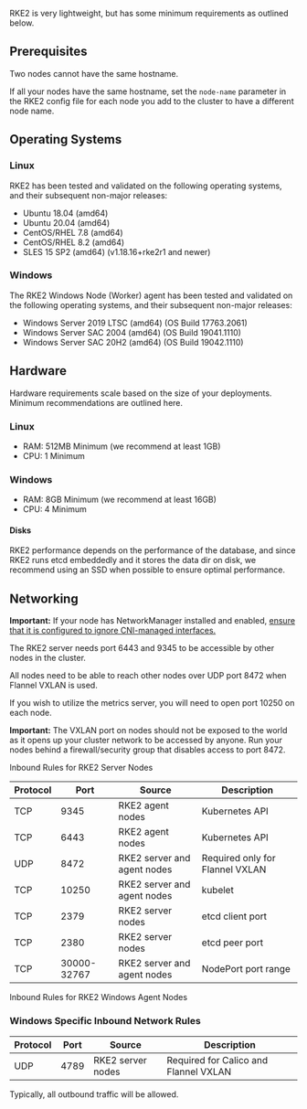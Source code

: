 RKE2 is very lightweight, but has some minimum requirements as outlined below.

## Prerequisites

Two nodes cannot have the same hostname.

If all your nodes have the same hostname, set the `node-name` parameter in the RKE2 config file for each node you add to the cluster to have a different node name.

## Operating Systems

### Linux
RKE2 has been tested and validated on the following operating systems, and their subsequent non-major releases:

*    Ubuntu 18.04 (amd64)
*    Ubuntu 20.04 (amd64)
*    CentOS/RHEL 7.8 (amd64)
*    CentOS/RHEL 8.2 (amd64)
*    SLES 15 SP2 (amd64) (v1.18.16+rke2r1 and newer)

### Windows
The RKE2 Windows Node (Worker) agent has been tested and validated on the following operating systems, and their subsequent non-major releases:

* Windows Server 2019 LTSC (amd64) (OS Build 17763.2061)
* Windows Server SAC 2004 (amd64) (OS Build 19041.1110)
* Windows Server SAC 20H2 (amd64) (OS Build 19042.1110)

## Hardware

Hardware requirements scale based on the size of your deployments. Minimum recommendations are outlined here.

### Linux
*    RAM: 512MB Minimum (we recommend at least 1GB)
*    CPU: 1 Minimum

### Windows
*    RAM: 8GB Minimum (we recommend at least 16GB)
*    CPU: 4 Minimum

#### Disks

RKE2 performance depends on the performance of the database, and since RKE2 runs etcd embeddedly and it stores the data dir on disk, we recommend using an SSD when possible to ensure optimal performance.

## Networking

**Important:** If your node has NetworkManager installed and enabled, [ensure that it is configured to ignore CNI-managed interfaces.](https://docs.rke2.io/known_issues/#networkmanager)

The RKE2 server needs port 6443 and 9345 to be accessible by other nodes in the cluster.

All nodes need to be able to reach other nodes over UDP port 8472 when Flannel VXLAN is used.

If you wish to utilize the metrics server, you will need to open port 10250 on each node.

**Important:** The VXLAN port on nodes should not be exposed to the world as it opens up your cluster network to be accessed by anyone. Run your nodes behind a firewall/security group that disables access to port 8472.

<figcaption>Inbound Rules for RKE2 Server Nodes</figcaption>

| Protocol | Port | Source | Description
|-----|-----|----------------|---|
| TCP | 9345 | RKE2 agent nodes | Kubernetes API
| TCP | 6443 | RKE2 agent nodes | Kubernetes API
| UDP | 8472 | RKE2 server and agent nodes | Required only for Flannel VXLAN
| TCP | 10250 | RKE2 server and agent nodes | kubelet
| TCP | 2379 | RKE2 server nodes | etcd client port
| TCP | 2380 | RKE2 server nodes | etcd peer port
| TCP | 30000-32767 | RKE2 server and agent nodes | NodePort port range


<figcaption>Inbound Rules for RKE2 Windows Agent Nodes</figcaption>

### Windows Specific Inbound Network Rules
| Protocol | Port | Source | Description
|-----|-----|----------------|---|
| UDP | 4789 | RKE2 server nodes | Required for Calico and Flannel VXLAN

Typically, all outbound traffic will be allowed.
